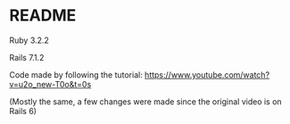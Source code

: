 # README

Ruby 3.2.2

Rails 7.1.2

Code made by following the tutorial: https://www.youtube.com/watch?v=u2o_new-T0o&t=0s

(Mostly the same, a few changes were made since the original video is on Rails 6)
